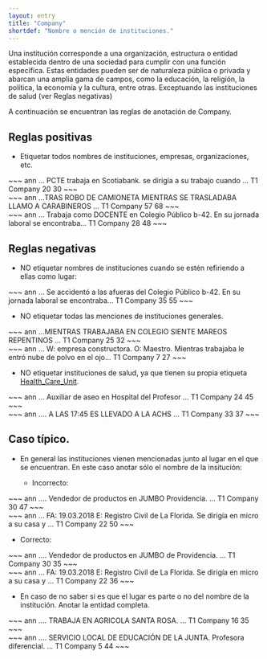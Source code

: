 ```yaml
---
layout: entry
title: "Company"
shortdef: "Nombre o mención de instituciones."
---
```


Una institución corresponde a una organización, estructura o entidad establecida dentro de una sociedad para cumplir con una función específica. Estas entidades pueden ser de naturaleza pública o privada y abarcan una amplia gama de campos, como la educación, la religión, la política, la economía y la cultura, entre otras. Exceptuando las instituciones de salud (ver Reglas negativas)

A continuación se encuentran las reglas de anotación de Company.

## Reglas positivas

* Etiquetar todos nombres de instituciones, empresas, organizaciones, etc.

<div class="annotation-correct" markdown="1">
~~~ ann
... PCTE trabaja en Scotiabank. se dirigía a su trabajo cuando ...
T1 Company 20 30 
~~~
</div>

<div class="annotation-correct" markdown="1">
~~~ ann
...TRAS ROBO DE CAMIONETA MIENTRAS SE TRASLADABA LLAMO A CARABINEROS ...
T1 Company 57 68 
~~~
</div>

<div class="annotation-correct" markdown="1">
~~~ ann
... Trabaja como DOCENTE en Colegio Público b-42. En su jornada laboral se encontraba...
T1 Company 28 48 
~~~
</div>


## Reglas negativas

* NO etiquetar nombres de instituciones cuando se estén refiriendo a ellas como lugar:

<div class="annotation-incorrect" markdown="1">
~~~ ann
... Se accidentó a las afueras del Colegio Público b-42. En su jornada laboral se encontraba...
T1 Company 35 55 
~~~
</div>


* NO etiquetar todas las menciones de instituciones generales.

<div class="annotation-incorrect" markdown="1">
~~~ ann
...MIENTRAS TRABAJABA EN COLEGIO SIENTE MAREOS REPENTINOS ...
T1 Company 25 32 
~~~
</div>

<div class="annotation-correct" markdown="1">
~~~ ann
... W: empresa constructora. O: Maestro. Mientras trabajaba le entró nube de polvo en el ojo...
T1 Company 7 27 
~~~
</div>

* NO etiquetar instituciones de salud, ya que tienen su propia etiqueta [Health_Care_Unit](../entity/health_care_unit).

<div class="annotation-incorrect" markdown="1">
~~~ ann
... Auxiliar de aseo en Hospital del Profesor ...
T1 Company 24 45 
~~~
</div>

<div class="annotation-incorrect" markdown="1">
~~~ ann
.... A LAS 17:45 ES LLEVADO A LA ACHS ...
T1 Company 33 37 
~~~
</div>


## Caso típico.

* En general las instituciones vienen mencionadas junto al lugar en el que se encuentran. En este caso anotar sólo el nombre de la insitución:

  * Incorrecto:
  
<div class="annotation-incorrect" markdown="1">
~~~ ann
.... Vendedor de productos en JUMBO Providencia.  ...
T1 Company 30 47 
~~~
</div>

<div class="annotation-incorrect" markdown="1">
~~~ ann
... FA: 19.03.2018 E: Registro Civil de La Florida. Se dirigía en micro a su casa y  ...
T1 Company 22 50 
~~~
</div>

  * Correcto:
  
<div class="annotation-correct" markdown="1">
~~~ ann
.... Vendedor de productos en JUMBO de Providencia.  ...
T1 Company 30 35 
~~~
</div>

<div class="annotation-correct" markdown="1">
~~~ ann
... FA: 19.03.2018 E: Registro Civil de La Florida. Se dirigía en micro a su casa y  ...
T1 Company 22 36 
~~~
</div>

* En caso de no saber si es que el lugar es parte o no del nombre de la institución. Anotar la entidad completa.

<div class="annotation-correct" markdown="1">
~~~ ann
.... TRABAJA EN AGRICOLA SANTA ROSA.  ...
T1 Company 16 35
~~~
</div>

<div class="annotation-correct" markdown="1">
~~~ ann
.... SERVICIO LOCAL DE EDUCACIÓN DE LA JUNTA. Profesora diferencial.  ...
T1 Company 5 44 
~~~
</div>
